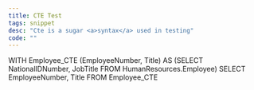 ```yaml
---
title: CTE Test
tags: snippet
desc: "Cte is a sugar <a>syntax</a> used in testing"
code: ""
---
```


WITH Employee_CTE (EmployeeNumber, Title)
AS
(SELECT NationalIDNumber,
JobTitle
FROM HumanResources.Employee)
SELECT EmployeeNumber,
Title
FROM Employee_CTE
